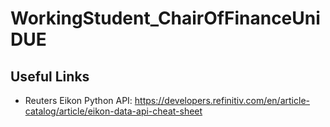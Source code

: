 # WorkingStudent_ChairOfFinanceUniDUE

## Useful Links
* Reuters Eikon Python API: https://developers.refinitiv.com/en/article-catalog/article/eikon-data-api-cheat-sheet

